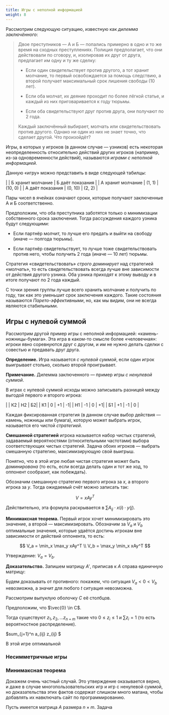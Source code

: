 ```yaml
---
title: Игры с неполной информацией
weight: 8
---
```


Рассмотрим следующую ситуацию, известную как *дилемма заключённого*:

> Двое преступников — А и Б — попались примерно в одно и то же время на сходных преступлениях. Полиция предполагает, что они действовали по сговору, и, изолировав их друг от друга, предлагает им одну и ту же сделку:
> 
> - Если один свидетельствует против другого, а тот хранит молчание, то первый освобождается за помощь следствию, а второй получает максимальный срок лишения свободы (10 лет).
> 
> - Если оба молчат, их деяние проходит по более лёгкой статье, и каждый из них приговаривается к году тюрьмы.
> 
> - Если оба свидетельствуют друг против друга, они получают по 2 года.
> 
> Каждый заключённый выбирает, молчать или свидетельствовать против другого. Однако ни один из них не знает точно, что сделает другой. Что произойдёт?

Игры, в которых у игроков (в данном случае — узников) есть некоторая неопределенность относительно действий других игроков (например, из-за одновременности действий), называются *играми с неполной информацией*.

Данную «игру» можно представить в виде следующей табилцы:

|                                    | Б хранит молчание | Б даёт показания |
| А хранит молчание | (1, 1)                          |  (10, 0)                    |
| А даёт показания    |  (0, 10)                       | (2, 2)                        |

Пары чисел в ячейках означают сроки, которые получают заключенные А и Б соответственно.

Предположим, что оба преступника заботятся только о минимизации собственного срока заключения. Тогда рассуждения каждого узника будут следующими:

* Если партнёр молчит, то лучше его предать и выйти на свободу (иначе — полгода тюрьмы).

* Если партнёр свидетельствует, то лучше тоже свидетельствовать против него, чтобы получить 2 года (иначе — 10 лет) тюрьмы.

Стратегия «свидетельствовать» *строго доминирует* над стратегией «молчать», то есть свидетельствовать всегда лучше вне зависимости от действия другого узника. Оба узника приходят к этому выводу и в итоге получают по 2 года каждый.

С точки зрения группы лучше всего хранить молчание и получить по году, так как это уменьшит срок заключения каждого. Такие состояния называются *Парето-эффективными*, но, как мы видим, они не всегда являются стабильными.

## Игры с нулевой суммой

Рассмотрим другой пример игры с неполной информацией: «камень-ножницы-бумага». Эта игра в каком-то смысле более «человечная»: игроки явно соревнуются друг с другом, и им не нужно делать сделки с совестью и предавать друг друга.

**Определение.** Игра называется *с нулевой суммой*, если один игрок выигрывает столько, сколько второй проигрывает.

**Примечание.** Дилемма заключенного — пример игры *с ненулевой суммой*.

В играх с нулевой суммой исходы можно записывать разницей между выгодой первого и второго игрока:

|     |  К2 |  Н2 | Б2|
| К1  | 0   | +1 | -1|
| Н1 | -1  | 0   | +1|
| Б1 | +1 | -1  | 0  |

Каждая фиксированная стратегия (в данном случае выбор действия — камень, ножницы или бумага), которую может выбрать игрок, называется его чистой *стратегией*.

**Смешанной стратегией** игрока называется набор чистых стратегий, задаваемый вероятностями (относительными частотами) выбора соответствующих чистых стратегий. Задача обоих игроков — выбрать смешанную стратегию, максимизирующую свой выигрыш.

Понятно, что в этой игре любая чистая стратегия может быть *доминирована* (то есть, если всегда делать один и тот же ход, то оппонент сообразит, как побеждать).

Обозначим смешанную стратегию первого игрока за $x$, а второго игрока за $y$. Тогда ожидаемый счёт можно записать так:

$$
V = xAy^T
$$

Действительно, эта формула раскрывается в $\sum A_{ij} \cdot x(i) \cdot y(j)$.

**Минимаксная теорема.** Первый игрок хочет минимизировать это значение, а второй — максимизировать. Обозначим за $V_a$ и $V_b$ оптимальные значения, которые удаётся достичь игрокам вне зависимости от действий оппонента, то есть:

$$
V_a = \min_x \max_y xAy^T
\\ V_b = \max_y \min_x xAy^T
$$

Утверждение: $V_a = V_b$.

**Доказательство.** Запишем матрицу $A'$, приписав к $A$ справа единичную матрицу:



Будем доказывать от противного: покажем, что ситуация $V_a < 0 < V_b$ невозможна, а значит для любого $t$ ситуация невозможна.

Рассмотрим выпуклую оболочку $C$ её столбцов.

Предположим, что $\vec{0} \in C$.

Тогда существуют $z_1, z_2, \ldots z_{n+m}$ такие что $0 \leq z_i \leq 1$ и $\sum z_i = 1$ (то есть вероятностное распределение).

$sum_{j=1}^n a_{ij} z_{ij} $ 

В этой игре оптимальной 

### Несимметричные игры

### Минимаксная теорема

Докажем очень частный случай. Это утверждение оказывается верно, и даже в случае многопользовательских игр и игр с ненулевой суммой, но доказательства этих фактов содержат слишком много матана, чтобы добавлять их навключать сайт по программированию.

Пусть имеется матрица $A$ размера $n \times m$. Задача 
